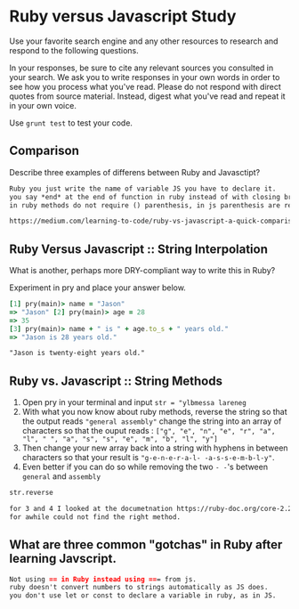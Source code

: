 # Ruby versus Javascript Study

Use your favorite search engine and any other resources to research and
respond to the following questions.

In your responses, be sure to cite any relevant sources you consulted in your
search. We ask you to write responses in your own words in order to see how you
process what you've read. Please do not respond with direct quotes from source
material. Instead, digest what you've read and repeat it in your own voice.

Use `grunt test` to test your code.


## Comparison


Describe three examples of differens between Ruby and Javasctipt?

```md
Ruby you just write the name of variable JS you have to declare it.
you say *end* at the end of function in ruby instead of with closing bracket }.
in ruby methods do not require () parenthesis, in js parenthesis are required even if it's empty

https://medium.com/learning-to-code/ruby-vs-javascript-a-quick-comparison-ebd3b63ebc49#.hd2r8r7a8
```

## Ruby Versus Javascript :: String Interpolation

What is another, perhaps more DRY-compliant way to write this in Ruby?

Experiment in pry and place your answer below.

```ruby
[1] pry(main)> name = "Jason"
=> "Jason" [2] pry(main)> age = 28
=> 35
[3] pry(main)> name + " is " + age.to_s + " years old."
=> "Jason is 28 years old."
```

```md
"Jason is twenty-eight years old."
```

## Ruby vs. Javascript :: String Methods

1. Open pry in your terminal and input `str = "ylbmessa lareneg`
2. With what you now know about ruby methods, reverse the string so that the output reads `"general assembly"` change the string into an array of characters so that the ouput reads : `["g", "e", "n", "e", "r", "a", "l", " ", "a", "s", "s", "e", "m", "b", "l", "y"]`
3. Then change your new array back into a string with hyphens in between characters so that your result is `"g-e-n-e-r-a-l- -a-s-s-e-m-b-l-y"`.
4. Even better if you can do so while removing the two `- -`'s between `general` and `assembly`

```md
str.reverse

for 3 and 4 I looked at the documetnation https://ruby-doc.org/core-2.2.0/String.html#method-i-slice-21
for awhile could not find the right method.
```

## What are three common "gotchas" in Ruby after learning Javscript.

```md
Not using == in Ruby instead using === from js.
ruby doesn't convert numbers to strings automatically as JS does.
you don't use let or const to declare a variable in ruby, as in JS.
```
